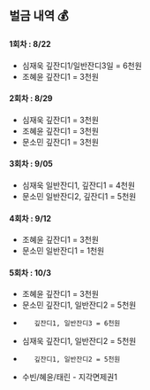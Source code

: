 ## 벌금 내역 💰

#### 1회차 : 8/22
- 심재욱 깊잔디1/일반잔디3일 = 6천원
- 조혜윤 깊잔디1 = 3천원

#### 2회차 : 8/29
- 심재욱 깊잔디1 = 3천원
- 조혜윤 깊잔디1 = 3천원
- 문소민 깊잔디1 = 3천원

#### 3회차 : 9/05
- 심재욱 일반잔디1, 깊잔디1 = 4천원
- 문소민 일반잔디2, 깊잔디1 = 5천원

#### 4회차 : 9/12
- 조혜윤 깊잔디1 = 3천원
- 문소민 일반잔디1 = 1천원


#### 5회차 : 10/3
- 조혜윤 깊잔디1 = 3천원
- 문소민 깊잔디1, 일반잔디2 = 5천원
-        깊잔디1, 일반잔디3 = 6천원
- 심재욱 깊잔디1, 일반잔디2 = 5천원
-        깊잔디1, 일반잔디2 = 5천원

* 수빈/혜윤/태린 - 지각면제권1

